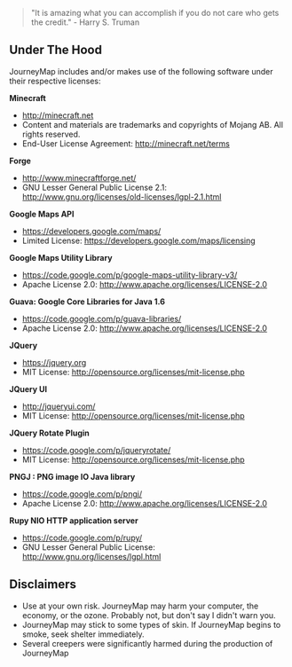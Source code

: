 >"It is amazing what you can accomplish if you do not care who gets the credit." - Harry S. Truman

## **Under The Hood**

JourneyMap includes and/or makes use of the following software under their respective licenses: 

**Minecraft**

- <http://minecraft.net>
- Content and materials are trademarks and copyrights of Mojang AB. All rights reserved. 
- End-User License Agreement: <http://minecraft.net/terms>

**Forge**

- <http://www.minecraftforge.net/>
- GNU Lesser General Public License 2.1: <http://www.gnu.org/licenses/old-licenses/lgpl-2.1.html>

**Google Maps API**

- <https://developers.google.com/maps/>
- Limited License: <https://developers.google.com/maps/licensing>

**Google Maps Utility Library**

- <https://code.google.com/p/google-maps-utility-library-v3/>
- Apache License 2.0: <http://www.apache.org/licenses/LICENSE-2.0>

**Guava: Google Core Libraries for Java 1.6**

- <https://code.google.com/p/guava-libraries/>
- Apache License 2.0: <http://www.apache.org/licenses/LICENSE-2.0>

**JQuery**

- <https://jquery.org>
- MIT License: <http://opensource.org/licenses/mit-license.php>

**JQuery UI**

- <http://jqueryui.com/>
- MIT License: <http://opensource.org/licenses/mit-license.php>

**JQuery Rotate Plugin**

- <https://code.google.com/p/jqueryrotate/>
- MIT License: <http://opensource.org/licenses/mit-license.php>

**PNGJ : PNG image IO Java library**

- <https://code.google.com/p/pngj/>
- Apache License 2.0: <http://www.apache.org/licenses/LICENSE-2.0>

**Rupy NIO HTTP application server**
- <https://code.google.com/p/rupy/>
- GNU Lesser General Public License: <http://www.gnu.org/licenses/lgpl.html>

## **Disclaimers**

- Use at your own risk. JourneyMap may harm your computer, the economy, or the ozone. Probably not, but don't say I didn't warn you.
- JourneyMap may stick to some types of skin. If JourneyMap begins to smoke, seek shelter immediately.
- Several creepers were significantly harmed during the production of JourneyMap
